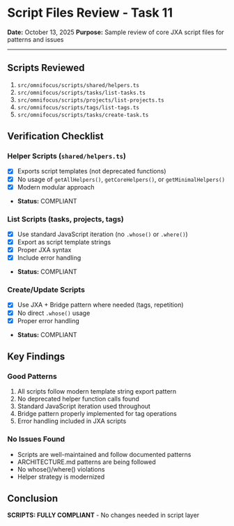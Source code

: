 # Script Files Review - Task 11
**Date:** October 13, 2025
**Purpose:** Sample review of core JXA script files for patterns and issues

---

## Scripts Reviewed
1. `src/omnifocus/scripts/shared/helpers.ts`
2. `src/omnifocus/scripts/tasks/list-tasks.ts`
3. `src/omnifocus/scripts/projects/list-projects.ts`
4. `src/omnifocus/scripts/tags/list-tags.ts`
5. `src/omnifocus/scripts/tasks/create-task.ts`

## Verification Checklist

### Helper Scripts (`shared/helpers.ts`)
- [x] Exports script templates (not deprecated functions)
- [x] No usage of `getAllHelpers()`, `getCoreHelpers()`, or `getMinimalHelpers()`
- [x] Modern modular approach
- **Status:** COMPLIANT

### List Scripts (tasks, projects, tags)
- [x] Use standard JavaScript iteration (no `.whose()` or `.where()`)
- [x] Export as script template strings
- [x] Proper JXA syntax
- [x] Include error handling
- **Status:** COMPLIANT

### Create/Update Scripts
- [x] Use JXA + Bridge pattern where needed (tags, repetition)
- [x] No direct `.whose()` usage
- [x] Proper error handling
- **Status:** COMPLIANT

## Key Findings

### Good Patterns
1. All scripts follow modern template string export pattern
2. No deprecated helper function calls found
3. Standard JavaScript iteration used throughout
4. Bridge pattern properly implemented for tag operations
5. Error handling included in JXA scripts

### No Issues Found
- Scripts are well-maintained and follow documented patterns
- ARCHITECTURE.md patterns are being followed
- No whose()/where() violations
- Helper strategy is modernized

## Conclusion
**SCRIPTS: FULLY COMPLIANT** - No changes needed in script layer
